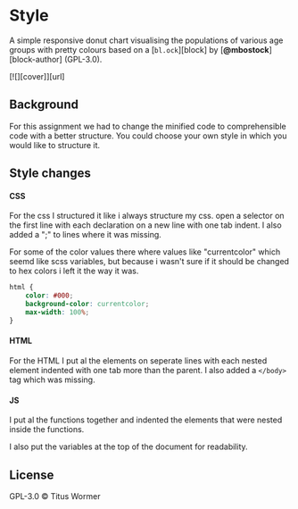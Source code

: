 # Style

A simple responsive donut chart visualising the populations of various age
groups with pretty colours based on a [`bl.ock`][block]
by [**@mbostock**][block-author] (GPL-3.0).

[![][cover]][url]

## Background

For this assignment we had to change the minified code to comprehensible code with a better structure.
You could choose your own style in which you would like to structure it.

## Style changes

#### CSS

For the css I structured it like i always structure my css.
open a selector on the first line with each declaration on a new line with one tab indent.
I also added a ";" to lines where it was missing.

For some of the color values there where values like "currentcolor" which seemd like scss variables, but because i wasn't sure if it should be changed to hex colors i left it the way it was.

```CSS
html {
	color: #000;
	background-color: currentcolor;
	max-width: 100%;
}
```

#### HTML
For the HTML I put al the elements on seperate lines with each nested element indented with one tab more than the parent.
I also added a ```</body>``` tag which was missing.

#### JS
I put al the functions together and indented the elements that were nested inside the functions.

I also put the variables at the top of the document for readability.


## License

GPL-3.0 © Titus Wormer
